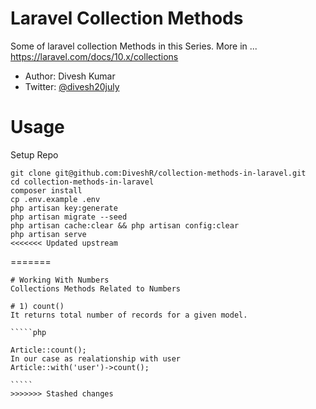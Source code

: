 # Laravel Collection Methods

Some of laravel collection Methods in this Series.
More in ...
https://laravel.com/docs/10.x/collections


* Author: Divesh Kumar
* Twitter: [@divesh20july](https://twitter.com/divesh20july)

# Usage
Setup Repo

`````````
git clone git@github.com:DiveshR/collection-methods-in-laravel.git
cd collection-methods-in-laravel
composer install
cp .env.example .env 
php artisan key:generate
php artisan migrate --seed
php artisan cache:clear && php artisan config:clear 
php artisan serve 
<<<<<<< Updated upstream
````````` 
=======
`````````
# Working With Numbers
Collections Methods Related to Numbers

# 1) count()
It returns total number of records for a given model.

`````php

Article::count();
In our case as realationship with user
Article::with('user')->count();

`````
>>>>>>> Stashed changes
